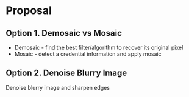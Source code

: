 # Proposal 

## Option 1. Demosaic vs Mosaic

- Demosaic - find the best filter/algorithm to recover its original pixel
- Mosaic - detect a credential information and apply mosaic

## Option 2. Denoise Blurry Image

Denoise blurry image and sharpen edges
